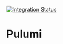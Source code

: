 [![Integration Status](https://github.com/jhburns/ExperienceCapture/workflows/Pulumi/badge.svg)](https://github.com/jhburns/ExperienceCapture/actions?query=workflow%3A%22Pulumi%22)

# Pulumi